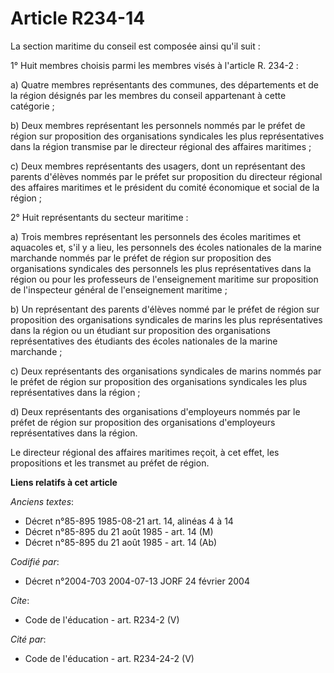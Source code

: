 # Article R234-14

La section maritime du conseil est composée ainsi qu'il suit :

1° Huit membres choisis parmi les membres visés à l'article R. 234-2 :

a) Quatre membres représentants des communes, des départements et de la région désignés par les membres du conseil
appartenant à cette catégorie ;

b) Deux membres représentant les personnels nommés par le préfet de région sur proposition des organisations syndicales les
plus représentatives dans la région transmise par le directeur régional des affaires maritimes ;

c) Deux membres représentants des usagers, dont un représentant des parents d'élèves nommés par le préfet sur proposition du
directeur régional des affaires maritimes et le président du comité économique et social de la région ;

2° Huit représentants du secteur maritime :

a) Trois membres représentant les personnels des écoles maritimes et aquacoles et, s'il y a lieu, les personnels des écoles
nationales de la marine marchande nommés par le préfet de région sur proposition des organisations syndicales des personnels
les plus représentatives dans la région ou pour les professeurs de l'enseignement maritime sur proposition de l'inspecteur
général de l'enseignement maritime ;

b) Un représentant des parents d'élèves nommé par le préfet de région sur proposition des organisations syndicales de marins
les plus représentatives dans la région ou un étudiant sur proposition des organisations représentatives des étudiants des
écoles nationales de la marine marchande ;

c) Deux représentants des organisations syndicales de marins nommés par le préfet de région sur proposition des organisations
syndicales les plus représentatives dans la région ;

d) Deux représentants des organisations d'employeurs nommés par le préfet de région sur proposition des organisations
d'employeurs représentatives dans la région.

Le directeur régional des affaires maritimes reçoit, à cet effet, les propositions et les transmet au préfet de région.

**Liens relatifs à cet article**

_Anciens textes_:

  - Décret n°85-895 1985-08-21 art. 14, alinéas 4 à 14
  - Décret n°85-895 du 21 août 1985 - art. 14 (M)
  - Décret n°85-895 du 21 août 1985 - art. 14 (Ab)

_Codifié par_:

  - Décret n°2004-703 2004-07-13 JORF 24 février 2004

_Cite_:

  - Code de l'éducation - art. R234-2 (V)

_Cité par_:

  - Code de l'éducation - art. R234-24-2 (V)
